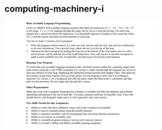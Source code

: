 # computing-machinery-i
 
![cap](https://github.com/jasminecronin/computing-machinery-i/blob/master/Assignment%201/cap.png)
